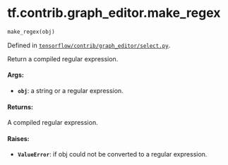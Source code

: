 <div itemscope itemtype="http://developers.google.com/ReferenceObject">
<meta itemprop="name" content="tf.contrib.graph_editor.make_regex" />
</div>

# tf.contrib.graph_editor.make_regex

``` python
make_regex(obj)
```



Defined in [`tensorflow/contrib/graph_editor/select.py`](https://www.tensorflow.org/code/tensorflow/contrib/graph_editor/select.py).

Return a compiled regular expression.

#### Args:

* <b>`obj`</b>: a string or a regular expression.

#### Returns:

A compiled regular expression.

#### Raises:

* <b>`ValueError`</b>: if obj could not be converted to a regular expression.
